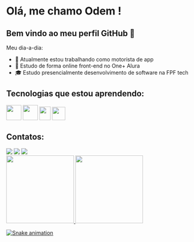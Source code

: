 # Olá, me chamo Odem ! 
## Bem vindo ao meu perfil GitHub 👋

Meu dia-a-dia:

- 🚗 Atualmente estou trabalhando como motorista de app
- 🎒 Estudo de forma online front-end no One+ Alura
- 🎓 Estudo presencialmente desenvolvimento de software na FPF tech
<h2>Tecnologias que estou aprendendo:</h2>
<div display:flex>
<img src="https://cdn.jsdelivr.net/gh/devicons/devicon@latest/icons/html5/html5-original-wordmark.svg" width="40" height="40"/>

<img src="https://cdn.jsdelivr.net/gh/devicons/devicon@latest/icons/css3/css3-original-wordmark.svg"  width="40" height="40" />


<img src="https://cdn.jsdelivr.net/gh/devicons/devicon@latest/icons/javascript/javascript-original.svg" width="30" height="36"/>

<img src="https://cdn.jsdelivr.net/gh/devicons/devicon/icons/git/git-original.svg" width="35" height="35"/>
</div>

## Contatos:

<div>
<a href="https://www.linkedin.com/in/odem-ferreira/" target="_blank"><img loading="lazy" src="https://img.shields.io/badge/-LinkedIn-%230077B5?style=for-the-badge&logo=linkedin&logoColor=white" target="_blank"></a>  
<a href="https://www.instagram.com/odemferreira/?hl=pt_BR" target="_blank"><img loading="lazy" src="https://img.shields.io/badge/-Instagram-%23E4405F?style=for-the-badge&logo=instagram&logoColor=white" target="_blank"></a>
<a href = "https://odemparaisoferreira@gmail.com"><img loading="lazy" src="https://img.shields.io/badge/Gmail-D14836?style=for-the-badge&logo=gmail&logoColor=white" target="_blank"></a>
 
</div>

<div>
<a href="https://github.com/Odemferreira">
<img loading="lazy" height="180em" src="https://github-readme-stats.vercel.app/api/top-langs/?username=OdemFerreira&layout=compact&langs_count=7&theme=dracula"/>
<img loading="lazy" height="180em" src="https://github-readme-stats.vercel.app/api?username=OdemFerreira&show_icons=true&theme=dracula&include_all_commits=true&count_private=true"/>
</div>

![Snake animation](https://github.com/odemferreira/odemferreira/blob/output/github-contribution-grid-snake.svg)
